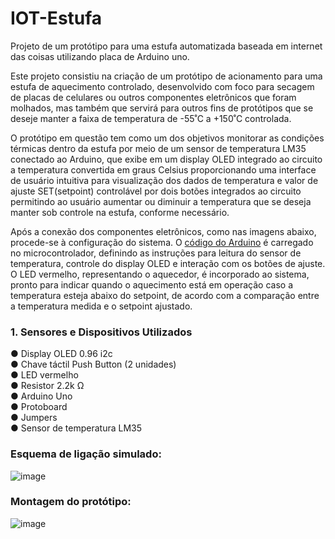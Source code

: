 # IOT-Estufa
Projeto de um protótipo para uma estufa automatizada baseada em internet das coisas utilizando placa de Arduino uno.

Este projeto consistiu na criação de um protótipo de acionamento para uma estufa de aquecimento controlado, desenvolvido com foco para secagem de placas de celulares ou outros componentes eletrônicos que foram molhados, mas também que servirá para outros fins de protótipos que se deseje manter a faixa de temperatura de -55˚C a +150˚C controlada.

O protótipo em questão tem como um dos objetivos monitorar as condições térmicas dentro da estufa por meio de um sensor de temperatura LM35 conectado ao Arduino, que exibe em um display OLED integrado ao circuito a temperatura convertida em graus Celsius proporcionando uma interface de usuário intuitiva para visualização dos dados de temperatura e valor de ajuste SET(setpoint) controlável por dois botões integrados ao circuito permitindo ao usuário aumentar ou diminuir a temperatura que se deseja manter sob controle na estufa, conforme necessário.

Após a conexão dos componentes eletrônicos, como nas imagens abaixo, procede-se à configuração do sistema. O [código do Arduino](https://github.com/erickcharlesneves/IOT-Estufa/blob/main/controlador_com_lm35.ino) é carregado no microcontrolador, definindo as instruções para leitura do sensor de temperatura, controle do display OLED e interação com os botões de ajuste. O LED vermelho, representando o aquecedor, é incorporado ao sistema, pronto para indicar quando o aquecimento está em operação caso a temperatura esteja abaixo do setpoint, de acordo com a comparação entre a temperatura medida e o setpoint ajustado.

### 1.	Sensores e Dispositivos Utilizados

●	Display OLED 0.96 i2c  
●	Chave táctil Push Button (2 unidades)  
●	LED vermelho  
●	Resistor 2.2k Ω  
●	Arduino Uno  
●	Protoboard  
●	Jumpers  
●	Sensor de temperatura LM35  

### Esquema de ligação simulado:  
![image](https://github.com/erickcharlesneves/IOT-Estufa/assets/74471156/9d7b0468-083e-4b01-aee5-20c2590f91af)  

### Montagem do protótipo:  
![image](https://github.com/erickcharlesneves/IOT-Estufa/assets/74471156/18574cc9-c9f4-4b0b-b65a-f22ed1158667)
  





